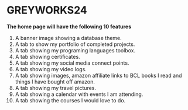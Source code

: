 # GREYWORKS24
 
__The home page will have the following 10 features__

1. A banner image showing a database theme.
1. A tab to show my portfolio of completed projects.
1. A tab showing my programing languages toolbox.
1. A tab showing certificates.
1. A tab showing my social media connect points.
1. A tab showing my video logs.
1. A tab showing images, amazon affiliate links to BCL books I read and things I have bought off amazon.
1. A tab showing my travel pictures.
1. A tab showing a calendar with events I am attending.
1. A tab showing the courses I would love to do.
